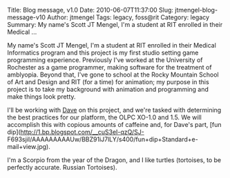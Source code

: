 Title: Blog message, v1.0
Date: 2010-06-07T11:37:00
Slug: jtmengel-blog-message-v10
Author: jtmengel
Tags: legacy, foss@rit
Category: legacy
Summary: My name's Scott JT Mengel, I'm a student at RIT enrolled in their Medical ... 

My name's Scott JT Mengel, I'm a student at RIT enrolled in their Medical
Informatics program and this project is my first studio setting game
programming experience. Previously I've worked at the University of Rochester
as a game programmer, making software for the treatment of amblyopia. Beyond
that, I've gone to school at the Rocky Mountain School of Art and Design and
RIT (for a time) for animation; my purpose in this project is to take my
background with animation and programming and make things look pretty.

I'll be working with [Dave](http://foss.rit.edu/blog/14) on this project, and
we're tasked with determining the best practices for our platform, the OLPC
XO-1.0 and 1.5. We will accomplish this with copious amounts of caffeine and,
for Dave's part, [fun dip](http://1.bp.blogspot.com/__cuS3eI-qzQ/SJ-
F693sjiI/AAAAAAAAAUw/BBZ91iJ7lLY/s400/fun+dip+Standard+e-mail+view.jpg).

I'm a Scorpio from the year of the Dragon, and I like turtles (tortoises, to
be perfectly accurate. Russian Tortoises).

